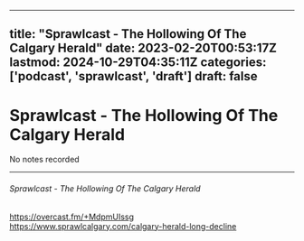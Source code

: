 
---
title: "Sprawlcast - The Hollowing Of The Calgary Herald"
date: 2023-02-20T00:53:17Z
lastmod: 2024-10-29T04:35:11Z
categories: ['podcast', 'sprawlcast', 'draft']
draft: false
---


# Sprawlcast - The Hollowing Of The Calgary Herald
No notes recorded

- - -
###### Sprawlcast - The Hollowing Of The Calgary Herald

https://overcast.fm/+MdpmUIssg  
https://www.sprawlcalgary.com/calgary-herald-long-decline

<!-- #public #podcast #sprawlcast #draft -->

<!-- {BearID:F39C6905-715B-4C89-B940-FED3F4046408-10192-00000A648781BB66} -->
